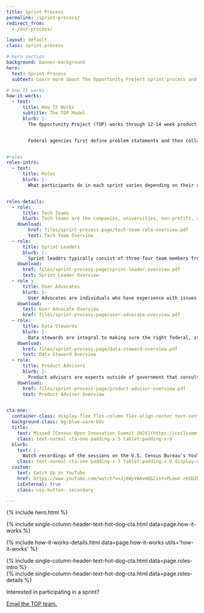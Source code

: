```yaml
---
title: Sprint Process
permalink: /sprint-process/
redirect_from:
  - /our-process/

layout: default
class: sprint-process

# hero section
background: banner-background
hero:
  text: Sprint Process
  subtext: Learn more about The Opportunity Project sprint process and participant roles.

# how it works
how-it-works:
  - text:
      title: How It Works
      subtitle: The TOP Model
      blurb: |-
        The Opportunity Project (TOP) works through 12-14 week product development cycles—called ‘sprints.’<br><br>


        Federal agencies first define problem statements and then collaborate with technologists and community advocates outside of government, who rapidly build digital products to solve those challenges using open data.


#roles
roles-intro:
  - text:
      title: Roles
      blurb: |-
        What participants do in each sprint varies depending on their role:


roles-details:
  - role:
      title: Tech Teams
      blurb: Tech teams are the companies, universities, non-profits, and students who build digital products in the sprints. They design, develop, and launch the products they build, and own and maintain the products after the sprints. Teams may also develop non-digital products, such as toolkits, policy interventions and more.
    download:
        href: files/sprint-process-page/tech-team-role-overview.pdf
        text: Tech Team Overview
  - role:
      title: Sprint Leaders
      blurb: |-
        Sprint leaders typically consist of three-four team members from the federal agency or NGO that identify major challenges facing the public within their mission areas. During the 12-14 week sprint, experts and data stewards from each agency or NGO will provide feedback to the participating teams and assistance working with federal open data.
    download:
      href: files/sprint-process-page/sprint-leader-overview.pdf
      text: Sprint Leader Overview
  - role :
      title: User Advocates
      blurb: |-
        User Advocates are individuals who have experience with issues directly related to the challenges, and who work closely with end-users. Even better, they can be individuals who have experienced the problem directly. Community leaders, local or national advocates, service providers, and people with direct lived experience make great user advocates.
    download:
      text: User Advocate Overview
      href: files/sprint-process-page/user-advocate-overview.pdf
  - role:
      title: Data Stewards
      blurb: |-
        Data stewards are integral to making sure the right federal, state or local open data is used, and help to answer technical questions participants may have.
    download:
      href: files/sprint-process-page/data-steward-overview.pdf
      text: Data Steward Overview
  - role:
      title: Product Advisors
      blurb: |-
        Product advisors are experts outside of government that consult and help teams develop products with a viable long term strategy; making sure that the product can be maintained and has a real, lasting impact on the intended end user after the sprint.
    download:
      href: files/sprint-process-page/product-advisor-overview.pdf
      text: Product Advisor Overview


cta-one:
  container-class: display-flex flex-column flex-align-center text-center cta-one
  background-class: bg-blue-warm-60v
  title:
    text: Missed [Census Open Innovation Summit 2024](https://coilsummit2024.splashthat.com/)? Watch the recordings on YouTube, featuring 25 sessions, more than 90 speakers, and 30 new tech products.
    class: text-normal cta-one padding-x-5 tablet:padding-x-9
  blurb:
    text: |-
      Watch recordings of the sessions on the U.S. Census Bureau's YouTube channel:
    class: text-normal cta-one padding-x-5 tablet:padding-x-9 display-none
  custom:
    text: Catch Up on YouTube
    href: https://www.youtube.com/watch?v=Jj6WyVAmvmQ&list=PLewV-zKXDZkghdjPUCmmU02T7xI2dUPme
    isExternal: true
    class: usa-button--secondary

---
```


{% include hero.html %}
<section class="bg-blue how-it-works-bg md">
  <div class="header-text-hot-dog">
{% include single-column-header-text-hot-dog-cta.html data=page.how-it-works %}
  </div>
</section>


{% include how-it-works-details.html data=page.how-it-works utils='how-it-works' %}


<section class="bg-blue roles-intro-bg" id="roles-intro">
  <div class="header-text-hot-dog">
    {% include single-column-header-text-hot-dog-cta.html data=page.roles-intro %}
  </div>
</section>

<div class="bg-base-lighter full-width-screen-spilt roles-details-bg">
 <!-- padding-y-8 padding-x-4 tablet:padding-y-7 tablet:padding-x-9 -->
  <div class="roles-content-block padding-top-8">
  {% include single-column-header-text-hot-dog-cta.html data=page.roles-details %}
  </div>
  <div
  class="padding-top-3 padding-bottom-9 desktop:padding-bottom-10 display-flex flex-justify-end semi-cta-block">
    <div class="radius-left-pill semi-cta bg-white margin-left-4 padding-y-205">
      <div class="grid-container padding-x-4 desktop:padding-left-9 desktop:padding-bottom-3">
        <p>Interested in participating in a sprint?</p>
      <a href="mailto:{{ site.contacts.email }}" target="_blank"
        class="text-ink padding-y-1 margin-top-4">
        Email the TOP team.
      </a>
      </div>
    </div>
  </div>
</div>
